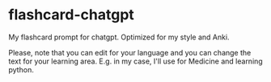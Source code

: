 # flashcard-chatgpt
My flashcard prompt for chatgpt. Optimized for my style and Anki.


Please, note that you can edit for your language and you can change the text for your learning area. E.g. in my case, I'll use for Medicine and learning python.
